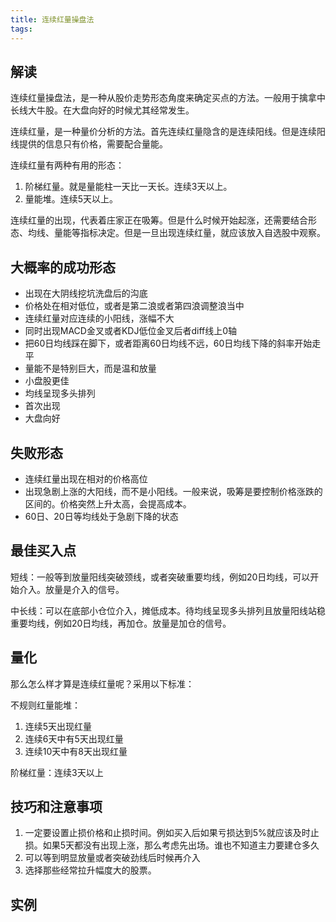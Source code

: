 ```yaml
---
title: 连续红量操盘法
tags: 
---
```

## 解读

连续红量操盘法，是一种从股价走势形态角度来确定买点的方法。一般用于擒拿中长线大牛股。在大盘向好的时候尤其经常发生。

连续红量，是一种量价分析的方法。首先连续红量隐含的是连续阳线。但是连续阳线提供的信息只有价格，需要配合量能。

连续红量有两种有用的形态：

1. 阶梯红量。就是量能柱一天比一天长。连续3天以上。
2. 量能堆。连续5天以上。

连续红量的出现，代表着庄家正在吸筹。但是什么时候开始起涨，还需要结合形态、均线、量能等指标决定。但是一旦出现连续红量，就应该放入自选股中观察。

## 大概率的成功形态

- 出现在大阴线挖坑洗盘后的沟底
- 价格处在相对低位，或者是第二浪或者第四浪调整浪当中
- 连续红量对应连续的小阳线，涨幅不大
- 同时出现MACD金叉或者KDJ低位金叉后者diff线上0轴
- 把60日均线踩在脚下，或者距离60日均线不远，60日均线下降的斜率开始走平
- 量能不是特别巨大，而是温和放量
- 小盘股更佳
- 均线呈现多头排列
- 首次出现
- 大盘向好


## 失败形态

- 连续红量出现在相对的价格高位
- 出现急剧上涨的大阳线，而不是小阳线。一般来说，吸筹是要控制价格涨跌的区间的。价格突然上升太高，会提高成本。
- 60日、20日等均线处于急剧下降的状态

## 最佳买入点

短线：一般等到放量阳线突破颈线，或者突破重要均线，例如20日均线，可以开始介入。放量是介入的信号。

中长线：可以在底部小仓位介入，摊低成本。待均线呈现多头排列且放量阳线站稳重要均线，例如20日均线，再加仓。放量是加仓的信号。

## 量化

那么怎么样才算是连续红量呢？采用以下标准：

不规则红量能堆：

1. 连续5天出现红量
2. 连续6天中有5天出现红量
3. 连续10天中有8天出现红量

阶梯红量：连续3天以上

## 技巧和注意事项
1. 一定要设置止损价格和止损时间。例如买入后如果亏损达到5%就应该及时止损。如果5天都没有出现上涨，那么考虑先出场。谁也不知道主力要建仓多久
2. 可以等到明显放量或者突破劲线后时候再介入
3. 选择那些经常拉升幅度大的股票。

## 实例
